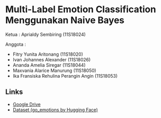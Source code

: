 # Multi-Label Emotion Classification Menggunakan Naive Bayes

Ketua   : Aprialdy Sembiring (11S18024)

Anggota :
- Fitry Yunita Aritonang (11S18020)
- Ivan Johannes Alexander (11S18026)
- Ananda Amelia Siregar (11S18044)
- Maxvania Alarice Manurung (11S18050)
- Ika Fransiska Rehulina Perangin Angin (11S18053)

## Links

- [Google Drive](https://drive.google.com/drive/folders/1nAzxcnC7PCtUsQghJek-iAbXVXKbvDUY?usp=sharing)
- [Dataset (go_emotions by Hugging Face)](https://huggingface.co/datasets/go_emotions)



